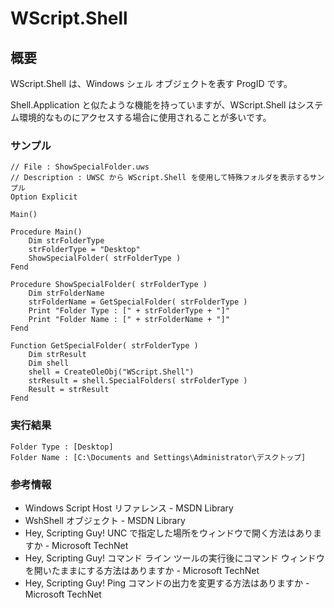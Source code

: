 # WScript.Shell
## 概要
WScript.Shell は、Windows シェル オブジェクトを表す ProgID です。

Shell.Application と似たような機能を持っていますが、WScript.Shell はシステム環境的なものにアクセスする場合に使用されることが多いです。

### サンプル
```vbscript
// File : ShowSpecialFolder.uws
// Description : UWSC から WScript.Shell を使用して特殊フォルダを表示するサンプル
Option Explicit

Main()

Procedure Main()
    Dim strFolderType
    strFolderType = "Desktop" 
    ShowSpecialFolder( strFolderType )
Fend

Procedure ShowSpecialFolder( strFolderType )
    Dim strFolderName
    strFolderName = GetSpecialFolder( strFolderType )
    Print "Folder Type : [" + strFolderType + "]"
    Print "Folder Name : [" + strFolderName + "]"
Fend

Function GetSpecialFolder( strFolderType )
    Dim strResult
    Dim shell
    shell = CreateOleObj("WScript.Shell")
    strResult = shell.SpecialFolders( strFolderType )
    Result = strResult
Fend
```

### 実行結果
```
Folder Type : [Desktop]
Folder Name : [C:\Documents and Settings\Administrator\デスクトップ]
```

### 参考情報
- Windows Script Host リファレンス - MSDN Library
- WshShell オブジェクト - MSDN Library
- Hey, Scripting Guy! UNC で指定した場所をウィンドウで開く方法はありますか - Microsoft TechNet
- Hey, Scripting Guy! コマンド ライン ツールの実行後にコマンド ウィンドウを開いたままにする方法はありますか - Microsoft TechNet
- Hey, Scripting Guy! Ping コマンドの出力を変更する方法はありますか - Microsoft TechNet

